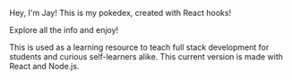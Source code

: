 Hey, I'm Jay! This is my pokedex, created with React hooks!

Explore all the info and enjoy!

This is used as a learning resource to teach full stack development for students and curious self-learners alike. This current version is made with React and Node.js.